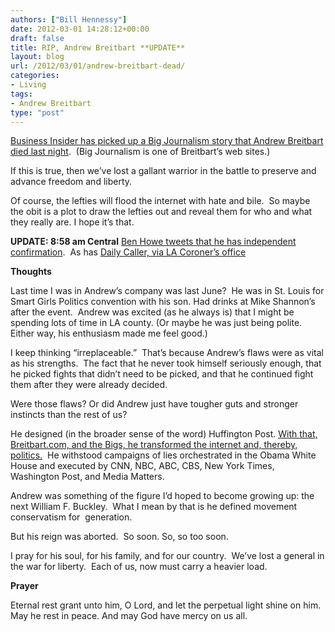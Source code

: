 ```yaml
---
authors: ["Bill Hennessy"]
date: 2012-03-01 14:28:12+00:00
draft: false
title: RIP, Andrew Breitbart **UPDATE**
layout: blog
url: /2012/03/01/andrew-breitbart-dead/
categories:
- Living
tags:
- Andrew Breitbart
type: "post"
---
```


[Business Insider has picked up a Big Journalism story that Andrew Breitbart died last night](https://www.businessinsider.com/report-andrew-breitbart-has-died-2012-3).  (Big Journalism is one of Breitbart’s web sites.)

If this is true, then we’ve lost a gallant warrior in the battle to preserve and advance freedom and liberty.

Of course, the lefties will flood the internet with hate and bile.  So maybe the obit is a plot to draw the lefties out and reveal them for who and what they really are. I hope it’s that.

**UPDATE: 8:58 am Central** [Ben Howe tweets that he has independent confirmation](https://twitter.com/#!/Ben_Howe/statuses/175221170499629058).  As has [Daily Caller, via LA Coroner’s office](https://dailycaller.com/2012/03/01/andrew-breitbart-dead-at-43-according-to-his-website/)

**Thoughts**

Last time I was in Andrew’s company was last June?  He was in St. Louis for Smart Girls Politics convention with his son. Had drinks at Mike Shannon’s after the event.  Andrew was excited (as he always is) that I might be spending lots of time in LA county. (Or maybe he was just being polite.  Either way, his enthusiasm made me feel good.)

I keep thinking “irreplaceable.”  That’s because Andrew’s flaws were as vital as his strengths.  The fact that he never took himself seriously enough, that he picked fights that didn’t need to be picked, and that he continued fight them after they were already decided.

Were those flaws? Or did Andrew just have tougher guts and stronger instincts than the rest of us?

He designed (in the broader sense of the word) Huffington Post. [With that, Breitbart.com, and the Bigs, he transformed the internet and, thereby, politics.](https://www.breitbart.com/)  He withstood campaigns of lies orchestrated in the Obama White House and executed by CNN, NBC, ABC, CBS, New York Times, Washington Post, and Media Matters.

Andrew was something of the figure I’d hoped to become growing up: the next William F. Buckley.  What I mean by that is he defined movement conservatism for  generation.

But his reign was aborted.  So soon. So, so too soon.

I pray for his soul, for his family, and for our country.  We’ve lost a general in the war for liberty.  Each of us, now must carry a heavier load.

**Prayer**

Eternal rest grant unto him, O Lord, and let the perpetual light shine on him. May he rest in peace. And may God have mercy on us all.
